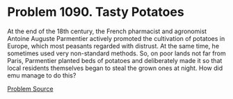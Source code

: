 # Problem 1090. Tasty Potatoes 

At the end of the 18th century, the French pharmacist and agronomist Antoine Auguste Parmentier actively promoted the cultivation of potatoes in Europe, which most peasants regarded with distrust. At the same time, he sometimes used very non-standard methods. So, on poor lands not far from Paris, Parmentier planted beds of potatoes and deliberately made it so that local residents themselves began to steal the grown ones at night. How did emu manage to do this?

[Problem Source](https://www.trizland.ru/tasks/5538/)